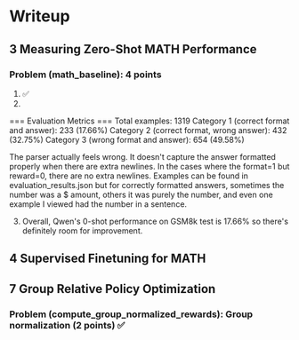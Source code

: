 # Writeup

## 3 Measuring Zero-Shot MATH Performance

### Problem (math_baseline): 4 points
1. ✅
2.
=== Evaluation Metrics ===
Total examples: 1319
Category 1 (correct format and answer): 233 (17.66%)
Category 2 (correct format, wrong answer): 432 (32.75%)
Category 3 (wrong format and answer): 654 (49.58%)

The parser actually feels wrong. It doesn't capture the answer formatted properly when there are extra newlines. In the cases where the format=1 but reward=0, there are no extra newlines.
Examples can be found in evaluation_results.json but for correctly formatted answers, sometimes the number was a $ amount, others it was purely the number, and even one example I viewed had the number in a sentence.

3. Overall, Qwen's 0-shot performance on GSM8k test is 17.66% so there's definitely room for improvement.

## 4 Supervised Finetuning for MATH

## 7 Group Relative Policy Optimization

### Problem (compute_group_normalized_rewards): Group normalization (2 points) ✅
